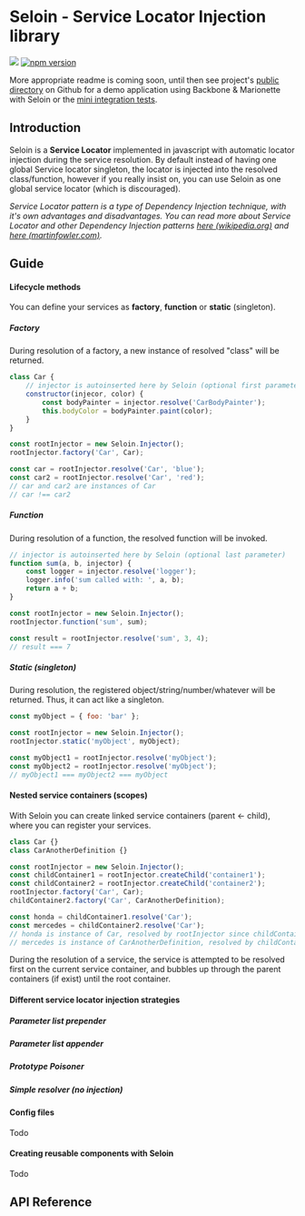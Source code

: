 # Seloin - Service Locator Injection library

![](https://travis-ci.org/popovicsandras/seloin.svg?branch=master) [![npm version](https://badge.fury.io/js/seloin.svg)](https://badge.fury.io/js/seloin)

More appropriate readme is coming soon, until then see project's [public directory](https://github.com/popovicsandras/seloin/tree/master/public) on Github for a demo application using Backbone & Marionette with Seloin or the [mini integration tests](https://github.com/popovicsandras/seloin/blob/master/test/spec/Injector.spec.js).

## Introduction
Seloin is a **Service Locator** implemented in javascript with automatic locator injection during the service resolution. By default instead of having one global Service locator singleton, the locator is injected into the resolved class/function, however if you really insist on, you can use Seloin as one global service locator (which is discouraged).

*Service Locator pattern is a type of Dependency Injection technique, with it's own advantages and disadvantages.
You can read more about Service Locator and other Dependency Injection patterns [here (wikipedia.org)](https://en.wikipedia.org/wiki/Service_locator_pattern) and [here (martinfowler.com)](http://martinfowler.com/articles/injection.html).*

## Guide

#### Lifecycle methods
You can define your services as **factory**, **function** or **static** (singleton).

##### Factory
During resolution of a factory, a new instance of resolved "class" will be returned.
```javascript
class Car {
    // injector is autoinserted here by Seloin (optional first parameter)
    constructor(injecor, color) {
        const bodyPainter = injector.resolve('CarBodyPainter');
        this.bodyColor = bodyPainter.paint(color);
    }
}

const rootInjector = new Seloin.Injector();
rootInjector.factory('Car', Car);

const car = rootInjector.resolve('Car', 'blue');
const car2 = rootInjector.resolve('Car', 'red');
// car and car2 are instances of Car
// car !== car2
```

##### Function
During resolution of a function, the resolved function will be invoked.
```javascript
// injector is autoinserted here by Seloin (optional last parameter)
function sum(a, b, injector) {
    const logger = injector.resolve('logger');
    logger.info('sum called with: ', a, b);
    return a + b; 
}

const rootInjector = new Seloin.Injector();
rootInjector.function('sum', sum);

const result = rootInjector.resolve('sum', 3, 4);
// result === 7
```

##### Static (singleton)
During resolution, the registered object/string/number/whatever will be returned. Thus, it can act like a singleton.

```javascript
const myObject = { foo: 'bar' };

const rootInjector = new Seloin.Injector();
rootInjector.static('myObject', myObject);

const myObject1 = rootInjector.resolve('myObject');
const myObject2 = rootInjector.resolve('myObject');
// myObject1 === myObject2 === myObject
```

#### Nested service containers (scopes)
With Seloin you can create linked service containers (parent <- child), where you can register your services. 
```javascript
class Car {}
class CarAnotherDefinition {}

const rootInjector = new Seloin.Injector();
const childContainer1 = rootInjector.createChild('container1');
const childContainer2 = rootInjector.createChild('container2');
rootInjector.factory('Car', Car);
childContainer2.factory('Car', CarAnotherDefinition);

const honda = childContainer1.resolve('Car');
const mercedes = childContainer2.resolve('Car');
// honda is instance of Car, resolved by rootInjector since childContainer1 doesn't have registered Car service on it
// mercedes is instance of CarAnotherDefinition, resolved by childContainer2 since childContainer2 has registered Car service on it
```
During the resolution of a service, the service is attempted to be resolved first on the current service container, and bubbles up through the parent containers (if exist) until the root container.

#### Different service locator injection strategies
##### Parameter list prepender
##### Parameter list appender
##### Prototype Poisoner
##### Simple resolver (no injection)

#### Config files
Todo

#### Creating reusable components with Seloin
Todo

## API Reference
